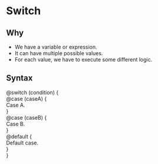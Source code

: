 # Switch

## Why

- We have a variable or expression.
- It can have multiple possible values.
- For each value, we have to execute some different logic.

## Syntax

@switch (condition) {  
  @case (caseA) {  
    Case A.  
  }  
  @case (caseB) {  
    Case B.  
  }  
  @default {  
    Default case.  
  }  
}
